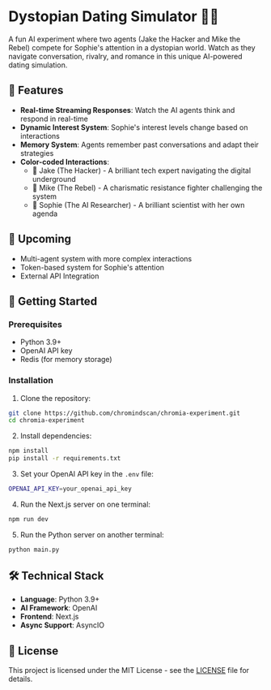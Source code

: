 # Dystopian Dating Simulator 🤖💘

A fun AI experiment where two agents (Jake the Hacker and Mike the Rebel) compete for Sophie's attention in a dystopian world. Watch as they navigate conversation, rivalry, and romance in this unique AI-powered dating simulation.

## 🌟 Features

- **Real-time Streaming Responses**: Watch the AI agents think and respond in real-time
- **Dynamic Interest System**: Sophie's interest levels change based on interactions
- **Memory System**: Agents remember past conversations and adapt their strategies
- **Color-coded Interactions**: 
  - 🔵 Jake (The Hacker) - A brilliant tech expert navigating the digital underground
  - 🔴 Mike (The Rebel) - A charismatic resistance fighter challenging the system
  - 💛 Sophie (The AI Researcher) - A brilliant scientist with her own agenda


## 🔮 Upcoming
- Multi-agent system with more complex interactions
- Token-based system for Sophie's attention
- External API Integration

## 🚀 Getting Started

### Prerequisites

- Python 3.9+
- OpenAI API key
- Redis (for memory storage)

### Installation

1. Clone the repository:

```bash
git clone https://github.com/chromindscan/chromia-experiment.git
cd chromia-experiment
```

2. Install dependencies:

```bash
npm install
pip install -r requirements.txt
```

3. Set your OpenAI API key in the `.env` file:

```bash
OPENAI_API_KEY=your_openai_api_key
```

4. Run the Next.js server on one terminal:

```bash
npm run dev
```

5. Run the Python server on another terminal:

```bash
python main.py
```
## 🛠️ Technical Stack

- **Language**: Python 3.9+
- **AI Framework**: OpenAI
- **Frontend**: Next.js
- **Async Support**: AsyncIO


## 📝 License

This project is licensed under the MIT License - see the [LICENSE](LICENSE) file for details.
